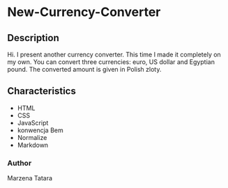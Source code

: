 # New-Currency-Converter
## Description
Hi. I present another currency converter. This time I made it completely on my own. You can convert three currencies: euro, US dollar and Egyptian pound. The converted amount is given in Polish zloty.
## Characteristics
 - HTML
 - CSS
 - JavaScript
 - konwencja Bem
 - Normalize
 - Markdown
### Author
Marzena Tatara
